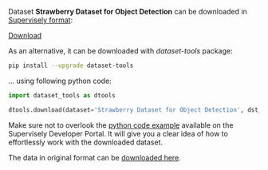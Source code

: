 Dataset **Strawberry Dataset for Object Detection** can be downloaded in [Supervisely format](https://developer.supervisely.com/api-references/supervisely-annotation-json-format):

 [Download](https://assets.supervisely.com/remote/eyJsaW5rIjogImZzOi8vYXNzZXRzLzEzNjBfU3RyYXdiZXJyeSBEYXRhc2V0IGZvciBPYmplY3QgRGV0ZWN0aW9uL3N0cmF3YmVycnktZGF0YXNldC1mb3Itb2JqZWN0LWRldGVjdGlvbi1EYXRhc2V0TmluamEudGFyIiwgInNpZyI6ICJ1em5HbTQwNkljazNTSW9Nd3NUSi9oR3dUOVNiZGIxVDF0bjZOcGhIUVFjPSJ9)

As an alternative, it can be downloaded with *dataset-tools* package:
``` bash
pip install --upgrade dataset-tools
```

... using following python code:
``` python
import dataset_tools as dtools

dtools.download(dataset='Strawberry Dataset for Object Detection', dst_dir='~/dataset-ninja/')
```
Make sure not to overlook the [python code example](https://developer.supervisely.com/getting-started/python-sdk-tutorials/iterate-over-a-local-project) available on the Supervisely Developer Portal. It will give you a clear idea of how to effortlessly work with the downloaded dataset.

The data in original format can be [downloaded here](https://zenodo.org/record/6126677/files/strawberries.zip?download=1).